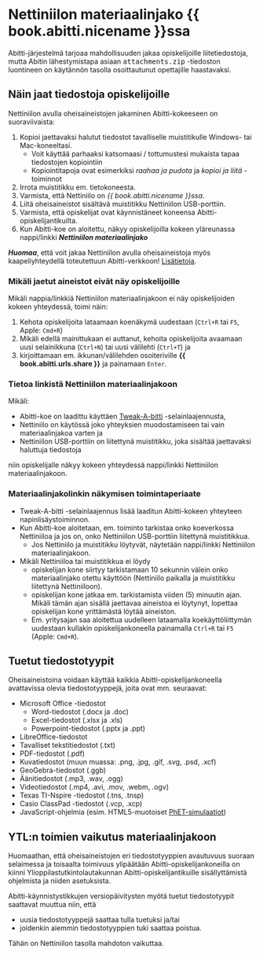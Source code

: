 # Nettiniilon materiaalinjako {{ book.abitti.nicename }}ssa

<!-- toc -->

Abitti-järjestelmä tarjoaa mahdollisuuden jakaa opiskelijoille liitetiedostoja, mutta Abitin lähestymistapa asiaan <kbd>attachments.zip</kbd> -tiedoston luontineen on käytännön tasolla osoittautunut opettajille haastavaksi.

## Näin jaat tiedostoja opiskelijoille

Nettiniilon avulla oheisaineistojen jakaminen Abitti-kokeeseen on suoraviivaista:

1. Kopioi jaettavaksi halutut tiedostot tavalliselle muistitikulle Windows- tai Mac-koneeltasi.
	- Voit käyttää parhaaksi katsomaasi / tottumustesi mukaista tapaa tiedostojen kopiointiin
	- Kopiointitapoja ovat esimerkiksi *raahaa ja pudota* ja *kopioi ja liitä* -toiminnot
2. Irrota muistitikku em. tietokoneesta.
3. Varmista, että Nettiniilo on *{{ book.abitti.nicename }}ssa*.
4. Liitä oheisaineistot sisältävä muistitikku Nettiniilon USB-porttiin.
5. Varmista, että opiskelijat ovat käynnistäneet koneensa Abitti-opiskelijantikuilta.
6. Kun Abitti-koe on aloitettu, näkyy opiskelijoilla kokeen yläreunassa nappi/linkki ***Nettiniilon materiaalinjako***

***Huomaa***, että voit jakaa Nettiniilon avulla oheisaineistoja myös kaapeliyhteydellä toteutettuun Abitti-verkkoon! [Lisätietoja](../../yllapitajalle/abitti.md#aineistojen-jakaminen-nettiniilon-avulla-abitti-kaapeliverkkoon).

### Mikäli jaetut aineistot eivät näy opiskelijoille

Mikäli nappia/linkkiä Nettiniilon materiaalinjakoon ei näy opiskelijoiden kokeen yhteydessä, toimi näin:

1. Kehota opiskelijoita lataamaan koenäkymä uudestaan (`Ctrl+R` tai `F5`, Apple: `Cmd+R`)
2. Mikäli edellä mainittukaan ei auttanut, kehoita opiskelijoita avaamaan uusi selainikkuna (`Ctrl+N`) tai uusi välilehti (`Ctrl+T`) ja
3. kirjoittamaan em. ikkunan/välilehden osoiteriville **{{ book.abitti.urls.share }}** ja painamaan `Enter`.

### Tietoa linkistä Nettiniilon materiaalinjakoon

Mikäli:

- Abitti-koe on laadittu käyttäen [Tweak-A-bitti](https://bit.ly/abitti-chrome) -selainlaajennusta,
- Nettiniilo on käytössä joko yhteyksien muodostamiseen tai vain materiaalinjakoa varten ja
- Nettiniilon USB-porttiin on liitettynä muistitikku, joka sisältää jaettavaksi haluttuja tiedostoja

niin opiskelijalle näkyy kokeen yhteydessä nappi/linkki Nettiniilon materiaalinjakoon.

### Materiaalinjakolinkin näkymisen toimintaperiaate

- Tweak-A-bitti -selainlaajennus lisää laaditun Abitti-kokeen yhteyteen napinlisäystoiminnon.
- Kun Abitti-koe aloitetaan, em. toiminto tarkistaa onko koeverkossa Nettiniiloa ja jos on, onko Nettiniilon USB-porttiin liitettynä muistitikkua.
	- Jos Nettiniilo ja muistitikku löytyvät, näytetään nappi/linkki Nettiniilon materiaalinjakoon.
- Mikäli Nettiniiloa tai muistitikkua ei löydy
	- opiskelijan kone siirtyy tarkistamaan 10 sekunnin välein onko materiaalinjako otettu käyttöön (Nettiniilo paikalla ja muistitikku liitettynä Nettiniiloon).
	- opiskelijan kone jatkaa em. tarkistamista viiden (5) minuutin ajan. Mikäli tämän ajan sisällä jaettavaa aineistoa ei löytynyt, lopettaa opiskelijan kone yrittämästä löytää aineiston.
	- Em. yritysajan saa aloitettua uudelleen lataamalla koekäyttöliittymän uudestaan kullakin opiskelijankoneella painamalla `Ctrl+R` tai `F5` (Apple: `Cmd+R`).

## Tuetut tiedostotyypit

Oheisaineistoina voidaan käyttää kaikkia Abitti-opiskelijankoneella avattavissa olevia tiedostotyyppejä, joita ovat mm. seuraavat:

- Microsoft Office -tiedostot
	- Word-tiedostot (.docx ja .doc)
	- Excel-tiedostot (.xlsx ja .xls)
	- Powerpoint-tiedostot (.pptx ja .ppt)
- LibreOffice-tiedostot
- Tavalliset tekstitiedostot (.txt)
- PDF-tiedostot (.pdf)
- Kuvatiedostot (muun muassa: .png, .jpg, .gif, .svg, .psd, .xcf)
- GeoGebra-tiedostot (.ggb)
- Äänitiedostot (.mp3, .wav, .ogg)
- Videotiedostot (.mp4, .avi, .mov, .webm, .ogv)
- Texas TI-Nspire -tiedostot (.tns, .tnsp)
- Casio ClassPad -tiedostot (.vcp, .xcp)
- JavaScript-ohjelmia (esim. HTML5-muotoiset [PhET-simulaatiot](https://phet.colorado.edu/fi/simulations/category/html))


## YTL:n toimien vaikutus materiaalinjakoon

Huomaathan, että oheisaineistojen eri tiedostotyyppien avautuvuus suoraan selaimessa ja toisaalta toimivuus ylipäätään Abitti-opiskelijankoneilla on kiinni Ylioppilastutkintolautakunnan Abitti-opiskelijantikuille sisällyttämistä ohjelmista ja niiden asetuksista.

Abitti-käynnistystikkujen versiopäivitysten myötä tuetut tiedostotyypit saattavat muuttua niin, että

- uusia tiedostotyyppejä saattaa tulla tuetuksi ja/tai
- joidenkin aiemmin tiedostotyyppien tuki saattaa poistua.

Tähän on Nettiniilon tasolla mahdoton vaikuttaa.


<!--

## Tiedostojen palautus

Nettiniilon ohjelmistopäivityksen version 1.1 myötä opiskelijat voivat myös palauttaa tiedostoja opettajalle menemällä Abitti-järjestelmäään käynnistetyllä selaimellaan tiedostojenpalautuksen osoitteeseen: <{{ book.abitti.urls.upload }}>

Näin ollen Abitti-kokeissa on mahdollista toteuttaa laajempia kysymystyyppejä kun vastaukset eivät ole rajoitettuja Abitti-järjestelmän tarjoamiin pelkkiin tekstivastauksiin.

### Tiedostojenpalautukseen ei pääsyä koetilapalvelimelta

Huomaa, että opettajan koetilapalvelimelta ei ole koetilapalvelimen palomuuriasetuksista johtuen pääsyä tiedostojenpalautuksen mukaiseen osoitteeseen (<{{ book.abitti.urls.upload }}>) vaikka opiskelijoiden Abitti-järjestelmään käynnistetyiltä koneilta kyseiseen osoitteseen onkin pääsy.

-->